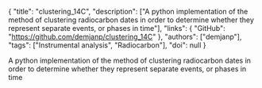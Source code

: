 {
  "title": "clustering_14C",
  "description": ["A python implementation of the method of clustering radiocarbon dates in order to determine whether they represent separate events, or phases in time"],
  "links": {
    "GitHub": "https://github.com/demjanp/clustering_14C"
  },
  "authors": ["demjanp"],
  "tags": ["Instrumental analysis", "Radiocarbon"],
  "doi": null
}

<!-- Generated by csv2md.R – do not edit by hand -->

A python implementation of the method of clustering radiocarbon dates in order to determine whether they represent separate events, or phases in time